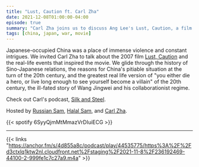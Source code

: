 ```yaml
---
title: "Lust, Caution ft. Carl Zha"
date: 2021-12-08T01:00:00-04:00
episode: true
summary: "Carl Zha joins us to discuss Ang Lee's Lust, Caution, a film about a secret agent that must seduce then assassinate an official who works for the Japanese puppet government in Shanghai."
tags: [china, japan, war, movie]
---
```


Japanese-occupied China was a place of immense violence and constant intrigues. We invited Carl Zha to talk about the 2007 film [Lust, Caution](https://letterboxd.com/film/lust-caution/) and the real-life events that inspired the movie. We glide through the history of Sino-Japanese relations, the reasons for China's pitiable situation at the turn of the 20th century, and the greatest real life version of "you either die a hero, or live long enough to see yourself become a villain" of the 20th century, the ill-fated story of Wang Jingwei and his collaborationist regime.

Check out Carl's podcast, [Silk and Steel](https://silknsteel.podbean.com/).

Hosted by [Russian Sam](https://twitter.com/FillerHandle12), [Halal Sam](https://twitter.com/halaljew), and [Carl Zha](https://twitter.com/CarlZha/).

{{< spotify 6SyyQjmMtMmazVrDIuiECG >}}

---

{{< links "https://anchor.fm/s/4d855a8c/podcast/play/44535775/https%3A%2F%2Fd3ctxlq1ktw2nl.cloudfront.net%2Fstaging%2F2021-11-8%2F236192469-44100-2-999fe1c7c27a9.m4a" >}}
